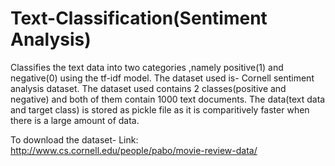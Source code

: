 # Text-Classification(Sentiment Analysis)
Classifies the text data into two categories ,namely positive(1) and negative(0) using the tf-idf model.
The dataset used is- Cornell sentiment analysis dataset.
The dataset used contains 2 classes(positive and negative) and both of them contain 1000 text documents.
The data(text data and target class) is stored as pickle file as it is comparitively faster when there is a large amount of data.

To download the dataset-
Link: http://www.cs.cornell.edu/people/pabo/movie-review-data/
